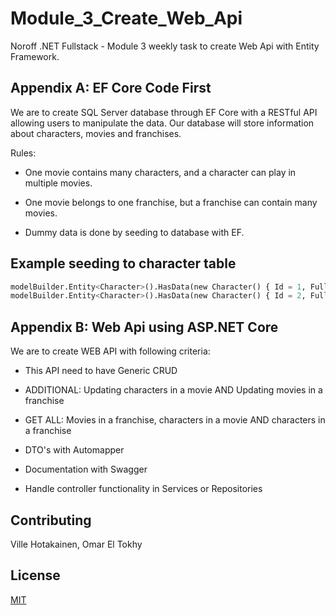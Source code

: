 # Module_3_Create_Web_Api

Noroff .NET Fullstack - Module 3 weekly task to create Web Api with Entity Framework.

## Appendix A: EF Core Code First

We are to create SQL Server database through EF Core with a RESTful API allowing users to manipulate the data. Our database will store information about characters, movies and franchises.

Rules: 

- One movie contains many characters, and a character can play in multiple movies.

- One movie belongs to one franchise, but a franchise can contain many movies.

- Dummy data is done by seeding to database with EF.


## Example seeding to character table

```python
modelBuilder.Entity<Character>().HasData(new Character() { Id = 1, FullName = "Aragorn II", Alias = "Elessar", Gender = "Male"});
modelBuilder.Entity<Character>().HasData(new Character() { Id = 2, FullName = "Gimli", Alias = "Lockbearer", Gender = "Male"});
```
## Appendix B: Web Api using ASP.NET Core

We are to create WEB API with following criteria:
- This API need to have Generic CRUD

- ADDITIONAL:  Updating characters in a movie AND Updating movies in a franchise

- GET ALL:  Movies in a franchise, characters in a movie AND characters in  a franchise

- DTO's with Automapper

- Documentation with Swagger

- Handle controller functionality in Services or Repositories
## Contributing
Ville Hotakainen, Omar El Tokhy

## License
[MIT](https://choosealicense.com/licenses/mit/)

